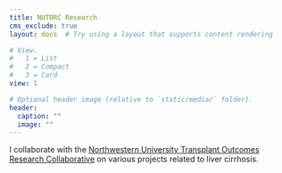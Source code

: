 ```yaml
---
title: NUTORC Research 
cms_exclude: true
layout: docs  # Try using a layout that supports content rendering

# View.
#   1 = List
#   2 = Compact
#   3 = Card
view: 1

# Optional header image (relative to `static/media/` folder).
header:
  caption: ""
  image: ""
---
```


I collaborate with the [Northwestern University Transplant Outcomes Research Collaborative](https://www.feinberg.northwestern.edu/sites/nutorc/index.html) on various projects related to liver cirrhosis.
